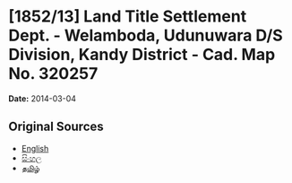 # [1852/13] Land Title Settlement Dept. - Welamboda, Udunuwara D/S Division, Kandy District - Cad. Map No. 320257

**Date:** 2014-03-04

## Original Sources

- [English](https://documents.gov.lk/view/extra-gazettes/2014/3/1852-13_E.pdf)
- [සිංහල](https://documents.gov.lk/view/extra-gazettes/2014/3/1852-13_S.pdf)
- [தமிழ்](https://documents.gov.lk/view/extra-gazettes/2014/3/1852-13_T.pdf)
